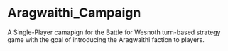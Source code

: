 # Aragwaithi_Campaign
 A Single-Player camapign for the Battle for Wesnoth turn-based strategy game with the goal of introducing the Aragwaithi faction to players.
